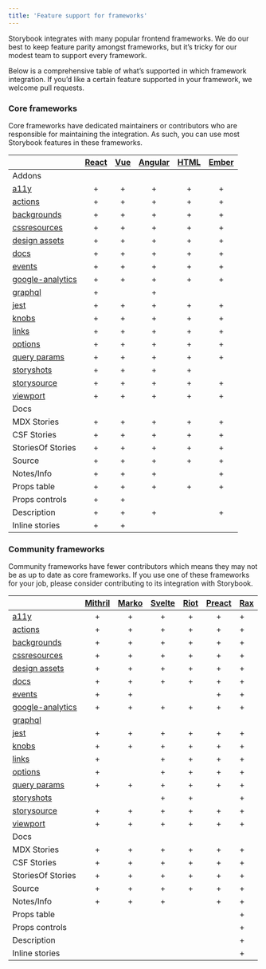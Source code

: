 ```yaml
---
title: 'Feature support for frameworks'
---
```


Storybook integrates with many popular frontend frameworks. We do our best to keep feature parity amongst frameworks, but it’s tricky for our modest team to support every framework. 

Below is a comprehensive table of what’s supported in which framework integration. If you’d like a certain feature supported in your framework, we welcome pull requests. 

### Core frameworks

Core frameworks have dedicated maintainers or contributors who are responsible for maintaining the integration. As such, you can use most Storybook features in these frameworks.

|                                            |[React](app/react)|[Vue](app/vue)| [Angular](app/angular)  |  [HTML](app/html)  | [Ember](app/ember)  |
|--------------------------------------------|:----------------:|:-------------:|:----------------------:|:------------------:|:-------------------:|
|Addons                                      |                  |               |                        |                    |                     |
| [a11y](addons/a11y)                        |+                 |+              |+                       |+                   |+                    |
| [actions](addons/actions)                  |+                 |+              |+                       |+                   |+                    |
| [backgrounds](addons/backgrounds)          | +                |+              |+                       |+                   |+                    |
| [cssresources](addons/cssresources)        | +                |+              |+                       |+                   |+                    |
| [design assets](addons/design-assets)      | +                |+              |+                       |+                   |+                    |
| [docs](addons/docs)                        | +                |+              |+                       |+                   |+                    |
| [events](addons/events)                    | +                |+              |+                       |+                   |+                    |
| [google-analytics](addons/google-analytics)| +                |+              |+                       |+                   |+                    |
| [graphql](addons/graphql)                  | +                |               |+                       |                    |                     |
| [jest](addons/jest)                        | +                |+              |+                       |+                   |+                    |
| [knobs](addons/knobs)                      | +                |+              |+                       |+                   |+                    |
| [links](addons/links)                      | +                |+              |+                       |+                   |+                    |
| [options](addons/options)                  | +                |+              |+                       |+                   |+                    |
| [query params](addons/queryparams)         | +                |+              |+                       |+                   |+                    |
| [storyshots](addons/storyshots)            | +                |+              |+                       |+                   |                     |
| [storysource](addons/storysource)          | +                |+              |+                       |+                   |+                    |
| [viewport](addons/viewport)                | +                |+              |+                       |+                   |+                    |
| Docs                                       |                  |               |                        |                    |                     |
| MDX Stories                                | +                |+              |+                       |+                   |+                    |
| CSF Stories                                | +                |+              |+                       |+                   |+                    |
| StoriesOf Stories                          | +                |+              |+                       |+                   |+                    |
| Source                                     | +                |+              |+                       |+                   |+                    |
| Notes/Info                                 | +                |+              |+                       |                    |+                    |
| Props table                                | +                |+              |+                       |+                   |+                    |
| Props controls                             | +                |+              |                        |                    |                     |
| Description                                | +                |+              |+                       |                    |+                    |
| Inline stories                             | +                |+              |                        |                    |                     |




### Community frameworks

Community frameworks have fewer contributors which means they may not be as up to date as core frameworks. If you use one of these frameworks for your job, please consider contributing to its integration with Storybook. 

|                                            |[Mithril](app/mithril)|[Marko](app/marko)|[Svelte](app/svelte)|[Riot](app/riot)|[Preact](app/preact)|[Rax](app/rax)
| -------------------------------------------|:---------------------:|:----------------:|:-----------------:|:---------------:|:-----------------:|-----|
| [a11y](addons/a11y)                        |+                      |+                 |+                  |+                |+                  |+    |
| [actions](addons/actions)                  |+                      |+                 |+                  |+                |+                  |+    |
| [backgrounds](addons/backgrounds)          | +                     |+                 |+                  |+                |+                  |+    |
| [cssresources](addons/cssresources)        | +                     |+                 |+                  |+                |+                  |+    |
| [design assets](addons/design-assets)      | +                     |+                 |+                  |+                |+                  |+    |
| [docs](addons/docs)                        | +                     |+                 |+                  |+                |+                  |+    |
| [events](addons/events)                    | +                     |+                 |                   |                 |+                  |+    |
| [google-analytics](addons/google-analytics)| +                     |+                 |+                  |+                |+                  |+    |
| [graphql](addons/graphql)                  |                       |                  |                   |                 |                   |     | 
| [jest](addons/jest)                        | +                     |+                 |+                  |+                |+                  |+    |
| [knobs](addons/knobs)                      | +                     |+                 |+                  |+                |+                  |+    |
| [links](addons/links)                      | +                     |                  |+                  |+                |+                  |+    |
| [options](addons/options)                  | +                     |                  |+                  |+                |+                  |+    |
| [query params](addons/queryparams)         | +                     |+                 |+                  |+                |+                  |+    |
| [storyshots](addons/storyshots)            |                       |                  |+                  |+                |                   |+    |
| [storysource](addons/storysource)          | +                     |+                 |+                  |+                |+                  |+    |
| [viewport](addons/viewport)                | +                     |+                 |+                  |+                |+                  |+    |
| Docs                                       |                       |                  |                   |                 |                   |     | 
| MDX Stories                                | +                     |+                 |+                  |+                |+                  |+    |
| CSF Stories                                | +                     |+                 |+                  |+                |+                  |+    |
| StoriesOf Stories                          | +                     |+                 |+                  |+                |+                  |+    |
| Source                                     | +                     |+                 |+                  |+                |+                  |+    |
| Notes/Info                                 | +                     |+                 |+                  |                 |+                  |+    |
| Props table                                |                       |                  |                   |                 |                   |+    |
| Props controls                             |                       |                  |                   |                 |                   |+    |
| Description                                |                       |                  |                   |                 |                   |+    |
| Inline stories                             |                       |                  |                   |                 |                   |+    |
